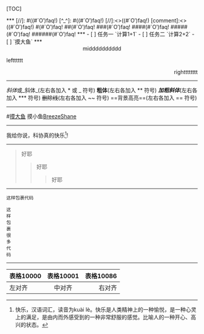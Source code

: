 [TOC]
<div style='display: none'>
(#`O′)faq!
</div>
<!--(#`O′)faq!-->
***
[//]: #((#`O′)faq!)
[^_^]: #((#`O′)faq!)
[//]:<>((#`O′)faq!)
[comment]:<>((#`O′)faq!)
#(#`O′)faq!
##(#`O′)faq!
###(#`O′)faq!
####(#`O′)faq!
#####(#`O′)faq!
######(#`O′)faq!
***
- [ ] 任务一 `计算1+1`
- [ ] 任务二 `计算2+2`
- [ ] `摸大鱼`
***
<center>midddddddddd</center>
<p align="left">leftttttt</p>
<p align="right">rightttttttt</p>

***
*斜体*或_斜体_(左右各加入 * 或 _ 符号)
**粗体**(左右各加入 ** 符号)
***加粗斜体***(左右各加入 *** 符号)
~~删除线~~(左右各加入 ~~ 符号)
==背景高亮==(左右各加入 == 符号)

***
#[摸大鱼](http://at.kexie.space/#/)
摸小鱼[BreezeShane][1]


[1]:https://breezeshane.github.io/BlogBuildingAndUsing/Markdown%E8%AF%AD%E6%B3%95%E6%9D%82%E8%AE%B0/
***
我给你说，科协真的快乐[^1]!
***
>好耶
>>好耶
>>>好耶
***
`这样包裹代码`
```
这
样
包
裹
很
多
代
码
```
***
|表格10000|表格10001|表格10086|
|-|:-:|-:|
|左对齐|中对齐|右对齐|
[^1]:快乐，汉语词汇，读音为kuài lè。快乐是人类精神上的一种愉悦，是一种心灵上的满足，是由内而外感受到的一种非常舒服的感觉。比喻人的一种开心、高兴的状态。
